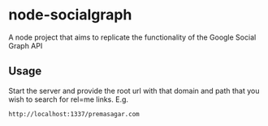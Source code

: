 node-socialgraph
================

A node project that aims to replicate the functionality of the Google Social Graph API

Usage
----------------

Start the server and provide the root url with that domain and path that you wish to search for rel=me links. E.g.

	http://localhost:1337/premasagar.com